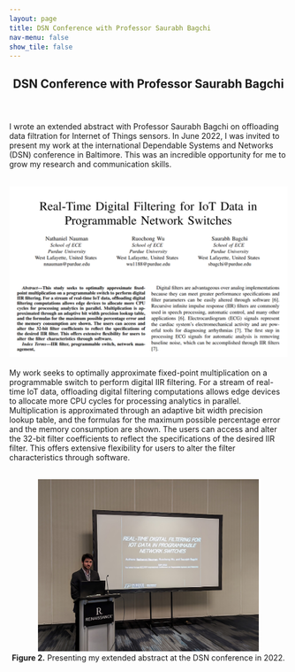 ```yaml
---
layout: page
title: DSN Conference with Professor Saurabh Bagchi
nav-menu: false
show_tile: false
---
```


<!-- Main -->
<div id="main" class="alt">

  <!-- One -->
<section id="one">
	<div class="inner">
		<header class="major">
			<h1>DSN Conference with Professor Saurabh Bagchi</h1>
		</header>

<!-- Content -->
I wrote an extended abstract with Professor Saurabh Bagchi on offloading data filtration for Internet of Things sensors. In June 2022, I was invited to present my work at the international Dependable Systems and Networks (DSN) conference in Baltimore. This was an incredible opportunity for me to grow my research and communication skills.<br><br>
		<center><img src="assets/images/DSN_paper.png" alt="Robotic Arm Render" width="600"></center>
<br>My work seeks to optimally approximate fixed-point multiplication on a programmable switch to perform digital IIR filtering. For a stream of real-time IoT data, offloading digital filtering computations allows edge devices to allocate more CPU cycles for processing analytics in parallel. Multiplication is approximated through an adaptive bit width precision lookup table, and the formulas for the maximum possible percentage error and the memory consumption are shown. The users can access and alter the 32-bit filter coefficients to reflect the specifications of the desired IIR filter. This offers extensive flexibility for users to alter the filter characteristics through software.<br><br>
<center><img src="assets/images/conf_DSN.jpg" alt="Robotic Arm Render" width="400"></center>
		<center><b>Figure 2.</b> Presenting my extended abstract at the DSN conference in 2022.</center>
